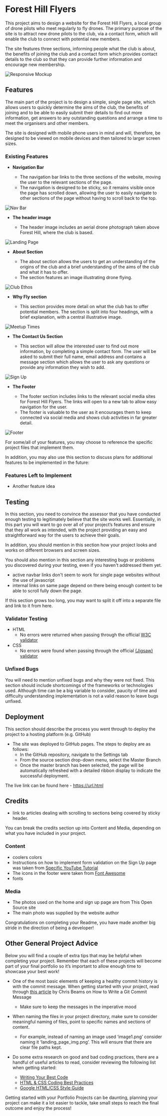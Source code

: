 # Forest Hill Flyers

This project aims to design a website for the Forest Hill Flyers, a local group of drone pilots who meet regularly to fly drones. The primary purpose of the site is to attract new drone pilots to the club, via a contact form, which will enable the club to connect with potential new members.

The site features three sections, informing people what the club is about, the benefits of joining the club and a contact form which provides contact details to the club so that they can provide further information and encourage new membership.

![Responsive Mockup](https://github.com/url.png)

## Features 

The main part of the project is to design a simple, single page site, which allows users to quickly determine the aims of the club, the benefits of joining and to be able to easily submit their details to find out more information, get answers to any outstanding questions and arrange a time to meet the organisers and other members.

The site is designed with mobile phone users in mind and will, therefore, be designed to be viewed on mobile devices and then tailored to larger screen sizes.

### Existing Features

- __Navigation Bar__

  - The navigation bar links to the three sections of the website, moving the user to the relevant sections of the page.
  - The navigation is designed to be sticky, so it remains visible once the page has scrolled down, allowing the user to easily navigate to other sections of the page without having to scroll back to the top. 

![Nav Bar](https://github.com/url.png)

- __The header image__

  - The header image includes an aerial drone photograph taken above Forest Hill, where the club is based.

![Landing Page](https://github.com/url.png)

- __About Section__

  - The about section allows the users to get an understanding of the origins of the club and a brief understanding of the aims of the club and what it has to offer. 
  - The section features an image illustrating drone flying.

![Club Ethos](https://github.com/url.png)

- __Why Fly section__

  - This section provides more detail on what the club has to offer potential members.  The section is split into four headings, with a brief explanation, with a central illustrative image.

![Meetup Times](https://github.com/url.png)

- __The Contact Us Section__

  - This section will allow the interested user to find out more information, by completing a simple contact form. The user will be asked to submit their full name, email address and contains a message section which allows the user to ask any questions or provide any information they wish to add.

![Sign Up](https://github.com/url.png)

- __The Footer__ 

  - The footer section includes links to the relevant social media sites for Forest Hill Flyers. The links will open to a new tab to allow easy navigation for the user. 
  - The footer is valuable to the user as it encourages them to keep connected via social media and shows club activities in far greater detail.

![Footer](https://github.com/url.png)

For some/all of your features, you may choose to reference the specific project files that implement them.

In addition, you may also use this section to discuss plans for additional features to be implemented in the future:

### Features Left to Implement

- Another feature idea

## Testing 

In this section, you need to convince the assessor that you have conducted enough testing to legitimately believe that the site works well. Essentially, in this part you will want to go over all of your project’s features and ensure that they all work as intended, with the project providing an easy and straightforward way for the users to achieve their goals.

In addition, you should mention in this section how your project looks and works on different browsers and screen sizes.

You should also mention in this section any interesting bugs or problems you discovered during your testing, even if you haven't addressed them yet.
- active navbar links don't seem to work for single page websites without the use of javascript
- internal links on same page depend on there being enough content to be able to scroll fully down the page.

If this section grows too long, you may want to split it off into a separate file and link to it from here.


### Validator Testing 

- HTML
  - No errors were returned when passing through the official [W3C validator](https://validator.w3.org/nu/?doc=https%3A%2F%2Fcode-institute-org.github.io%2Flove-running-2.0%2Findex.html)
- CSS
  - No errors were found when passing through the official [(Jigsaw) validator](https://jigsaw.w3.org/css-validator/validator?uri=https%3A%2F%2Fvalidator.w3.org%2Fnu%2F%3Fdoc%3Dhttps%253A%252F%252Fcode-institute-org.github.io%252Flove-running-2.0%252Findex.html&profile=css3svg&usermedium=all&warning=1&vextwarning=&lang=en#css)

### Unfixed Bugs

You will need to mention unfixed bugs and why they were not fixed. This section should include shortcomings of the frameworks or technologies used. Although time can be a big variable to consider, paucity of time and difficulty understanding implementation is not a valid reason to leave bugs unfixed. 

## Deployment

This section should describe the process you went through to deploy the project to a hosting platform (e.g. GitHub) 

- The site was deployed to GitHub pages. The steps to deploy are as follows: 
  - In the GitHub repository, navigate to the Settings tab 
  - From the source section drop-down menu, select the Master Branch
  - Once the master branch has been selected, the page will be automatically refreshed with a detailed ribbon display to indicate the successful deployment. 

The live link can be found here - https://url.html 


## Credits 

- link to articles dealing with scrolling to sections being covered by sticky header. 

You can break the credits section up into Content and Media, depending on what you have included in your project. 

### Content 

- coolers colors
- Instructions on how to implement form validation on the Sign Up page was taken from [Specific YouTube Tutorial](https://www.youtube.com/)
- The icons in the footer were taken from [Font Awesome](https://fontawesome.com/)
- fonts

### Media

- The photos used on the home and sign up page are from This Open Source site
- The main photo was supplied by the website author


Congratulations on completing your Readme, you have made another big stride in the direction of being a developer! 

## Other General Project Advice

Below you will find a couple of extra tips that may be helpful when completing your project. Remember that each of these projects will become part of your final portfolio so it’s important to allow enough time to showcase your best work! 

- One of the most basic elements of keeping a healthy commit history is with the commit message. When getting started with your project, read through [this article](https://chris.beams.io/posts/git-commit/) by Chris Beams on How to Write  a Git Commit Message 
  - Make sure to keep the messages in the imperative mood 

- When naming the files in your project directory, make sure to consider meaningful naming of files, point to specific names and sections of content.
  - For example, instead of naming an image used ‘image1.png’ consider naming it ‘landing_page_img.png’. This will ensure that there are clear file paths kept. 

- Do some extra research on good and bad coding practices, there are a handful of useful articles to read, consider reviewing the following list when getting started:
  - [Writing Your Best Code](https://learn.shayhowe.com/html-css/writing-your-best-code/)
  - [HTML & CSS Coding Best Practices](https://medium.com/@inceptiondj.info/html-css-coding-best-practice-fadb9870a00f)
  - [Google HTML/CSS Style Guide](https://google.github.io/styleguide/htmlcssguide.html#General)

Getting started with your Portfolio Projects can be daunting, planning your project can make it a lot easier to tackle, take small steps to reach the final outcome and enjoy the process! 
